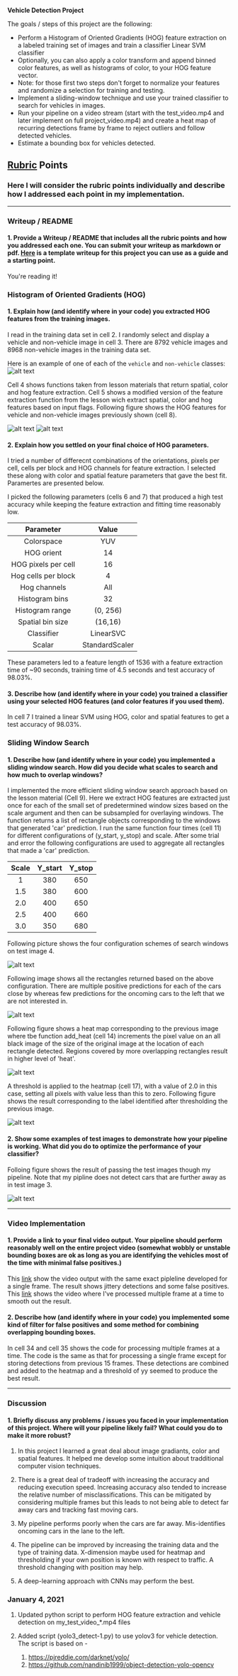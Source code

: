 **Vehicle Detection Project**

The goals / steps of this project are the following:

* Perform a Histogram of Oriented Gradients (HOG) feature extraction on a labeled training set of images and train a classifier Linear SVM classifier
* Optionally, you can also apply a color transform and append binned color features, as well as histograms of color, to your HOG feature vector. 
* Note: for those first two steps don't forget to normalize your features and randomize a selection for training and testing.
* Implement a sliding-window technique and use your trained classifier to search for vehicles in images.
* Run your pipeline on a video stream (start with the test_video.mp4 and later implement on full project_video.mp4) and create a heat map of recurring detections frame by frame to reject outliers and follow detected vehicles.
* Estimate a bounding box for vehicles detected.

[//]: # (Image References)
[image1]: ./output_images/veh_nonveh_example.jpg
[image2]: ./output_images/veh_HOG_example.jpg
[image3]: ./output_images/nonveh_HOG_example.jpg
[image4]: ./output_images/test4_all_boxes.jpg
[image5]: ./output_images/test4_boxes_raw.jpg
[image6]: ./output_images/test4_heat_box.jpg
[image7]: ./output_images/test4_thresholded.jpg
[image8]: ./output_images/test4_boxes_processed.jpg
[image9]: ./output_images/frame_pipeline_output.jpg

[video1]: ./project_out_frame3.mp4
[video2]: ./project_output_smooth_3.mp4


## [Rubric](https://review.udacity.com/#!/rubrics/513/view) Points
### Here I will consider the rubric points individually and describe how I addressed each point in my implementation.  

---
### Writeup / README

#### 1. Provide a Writeup / README that includes all the rubric points and how you addressed each one.  You can submit your writeup as markdown or pdf.  [Here](https://github.com/udacity/CarND-Vehicle-Detection/blob/master/writeup_template.md) is a template writeup for this project you can use as a guide and a starting point.  

You're reading it!

### Histogram of Oriented Gradients (HOG)

#### 1. Explain how (and identify where in your code) you extracted HOG features from the training images.

I read in the training data set in cell 2. I randomly select and display a vehicle and non-vehicle image in cell 3. There are 8792 vehicle images and 8968 non-vehicle images in the training data set.   

Here is an example of one of each of the `vehicle` and `non-vehicle` classes:
![alt text][image1]

Cell 4 shows functions taken from lesson materials that return spatial, color and hog feature extraction. Cell 5 shows a modified version of the feature extraction function from the lesson wich extract spatial, color and hog features based on input flags. Following figure shows the HOG features for vehicle and non-vehicle images previously shown (cell 8).

![alt text][image2]
![alt text][image3]

#### 2. Explain how you settled on your final choice of HOG parameters.

I tried a number of differecnt combinations of the orientations, pixels per cell, cells per block and HOG channels for feature extraction. I selected these along with color and spatial feature parameters that gave the best fit. Paramertes are presented below. 

I picked the following parameters (cells 6 and 7) that produced a high test accuracy while keeping the feature extraction and fitting time reasonably low. 

| Parameter     | Value         | 
|:-------------:|:-------------:| 
| Colorspace     | YUV      | 
| HOG orient    | 14     |
| HOG pixels per cell    |16   |
| Hog cells per block     | 4       |
| Hog channels     | All       |
| Histogram bins    | 32      |
| Histogram range   | (0, 256)     |
| Spatial bin size  | (16,16)      |
| Classifier  | LinearSVC      |
| Scalar  | StandardScaler     |

These parameters led to a feature length of 1536 with a feature extraction time of ~90 seconds, training time of 4.5 seconds and test accuracy of 98.03%.

#### 3. Describe how (and identify where in your code) you trained a classifier using your selected HOG features (and color features if you used them).

In cell 7 I trained a linear SVM using HOG, color and spatial features to get a test accuracy of 98.03%.

### Sliding Window Search

#### 1. Describe how (and identify where in your code) you implemented a sliding window search.  How did you decide what scales to search and how much to overlap windows?

I implemented the more efficient sliding window search approach based on the lesson material (Cell 9). Here we extract HOG features are extracted just once for each of the small set of predetermined window sizes based on the scale argument and then can be subsampled for overlaying windows. The function returns a list of rectangle objects corresponding to the windows that generated 'car' prediction. I run the same function four times (cell 11) for different configurations of (y_start, y_stop) and scale. After some trial and error the following configurations are used to aggregate all rectangles that made a 'car' prediction.

|Scale     | Y_start    |  Y_stop |
|:--------:|:----------:|:-------:|
|1         |380         | 650     |
|1.5       |380         | 600     |
|2.0       |400         | 650     |
|2.5       |400         | 660     |
|3.0       |350         | 680     |

Following picture shows the four configuration schemes of search windows on test image 4.

![alt text][image4]

Following image shows all the rectangles returned based on the above configuration. There are multiple positive predictions for each of the cars close by whereas few predictions for the oncoming cars to the left that we are not interested in.

![alt text][image5]

Following figure shows a heat map corresponding to the previous image where tbe function add_heat (cell 14) increments the pixel value on an all black image of the size of the original image at the location of each rectangle detected. Regions covered by more overlapping rectangles result in higher level of 'heat'.

![alt text][image6]

A threshold is applied to the heatmap (cell 17), with a value of 2.0 in this case, setting all pixels with value less than this to zero. Following figure shows the result corresponding to the label identified after thresholding the previous image.

![alt text][image7]


#### 2. Show some examples of test images to demonstrate how your pipeline is working.  What did you do to optimize the performance of your classifier?

Folloing figure shows the result of passing the test images though my pipeline. Note that my pipline does not detect cars that are further away as in test image 3.

![alt text][image8]

---

### Video Implementation

#### 1. Provide a link to your final video output.  Your pipeline should perform reasonably well on the entire project video (somewhat wobbly or unstable bounding boxes are ok as long as you are identifying the vehicles most of the time with minimal false positives.)
This [link](./project_out_frame3.mp4) show the video output with the same exact pipleline developed for a single frame. The result shows jittery detections and some false positives. This [link](./project_output_smooth_3.mp4) shows the video where I've processed multiple frame at a time to smooth out the result. 


#### 2. Describe how (and identify where in your code) you implemented some kind of filter for false positives and some method for combining overlapping bounding boxes.

In cell 34 and cell 35 shows the code for processing multiple frames at a time. The code is the same as that for processing a single frame except for storing detections from previous 15 frames. These detections are combined and added to the heatmap and a threshold of yy seemed to produce the best result. 

---

### Discussion

#### 1. Briefly discuss any problems / issues you faced in your implementation of this project.  Where will your pipeline likely fail?  What could you do to make it more robust?

1. In this project I learned a great deal about image gradiants, color and spatial features. It helped me develop some intuition about tradditional computer vision techniques. 

2. There is a great deal of tradeoff with increasing the accuracy and reducing execution speed. Increasing accuracy also tended to increase the relative number of misclassifications. This can be mitigated by considering multiple frames but this leads to not being able to detect far away cars and tracking fast moving cars.

3. My pipeline performs poorly when the cars are far away. Mis-identifies oncoming cars in the lane to the left.

4. The pipeline can be improved by increasing the training data and the type of training data. X-dimension maybe used for heatmap and thresholding if your own position is known with respect to traffic. A threshold changing with position may help.

5. A deep-learning approach with CNNs may perform the best.


### January 4, 2021
1. Updated python script to perform HOG feature extraction and vehicle detection on my_test_video_*.mp4 files

2. Added script (yolo3_detect-1.py) to use yolov3 for vehicle detection. The script is based on - 
	1. https://pjreddie.com/darknet/yolo/
	2. https://github.com/nandinib1999/object-detection-yolo-opencv

